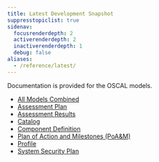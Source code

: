 ```yaml
---
title: Latest Development Snapshot
suppresstopiclist: true
sidenav:
  focusrenderdepth: 2
  activerenderdepth: 2
  inactiverenderdepth: 1
  debug: false
aliases:
  - /reference/latest/
---
```


Documentation is provided for the OSCAL models.

- [All Models Combined](complete/)
- [Assessment Plan](assessment-plan)
- [Assessment Results](assessment-results)
- [Catalog](catalog/)
- [Component Definition](component-definition/)
- [Plan of Action and Milestones (PoA&M)](plan-of-action-and-milestones)
- [Profile](profile/)
- [System Security Plan](system-security-plan)


<!--
## OSCAL Supported Formats

OSCAL supports the following formats and schema technologies.

<table>
    <thead>
        <tr>
            <th>Format</th>
            <th>Schema</th>
        </tr>
    </thead>
    <tbody>
        <tr>
            <td>Extensible Markup Language (XML) <a href="https://www.w3.org/TR/xml11/">1.1</a></td>
            <td>XML Schema <a href="https://www.w3.org/XML/Schema">1.1</a></td>
        </tr>
    </tbody>
</table>

The following model documentation is provided.

<table>
    <thead>
        <tr>
            <th>Model</th>
            <th>Format</th>
            <th>Reference</th>
            <th>Schema</th>
        </tr>
    </thead>
    <tbody>
        <tr>
            <td colspan="4" class="bg-blue-20 text-blue-80 text-center">Control Layer</td>
        </tr>
        <tr>
            <td rowspan="2">Catalog</td>
            <td>JSON/YAML</td>
            <td>
              <a href="catalog/json-outline/">Outline</a><br />
              <a href="catalog/json-reference/">Reference</a><br />
              <a href="catalog/json-index/">Index</a><br />
              <a href="catalog/json-definitions/">Metaschema Reference</a><br />
            </td>
            <td><a href="https://raw.githubusercontent.com/usnistgov/OSCAL/main/json/schema/v1.0/oscal_catalog_schema.json">JSON Schema</a></td>
        </tr>
        <tr>
            <td>XML</td>
            <td>
              <a href="catalog/xml-outline/">Outline</a><br />
              <a href="catalog/xml-reference/">Reference</a><br />
              <a href="catalog/xml-index/">Index</a><br />
              <a href="catalog/xml-definitions/">Metaschema Reference</a><br />
            </td>
            <td><a href="https://raw.githubusercontent.com/usnistgov/OSCAL/main/xml/schema/v1.0/oscal_catalog_schema.xsd">XML Schema</a></td>
        </tr>
    </tbody>
</table>
-->